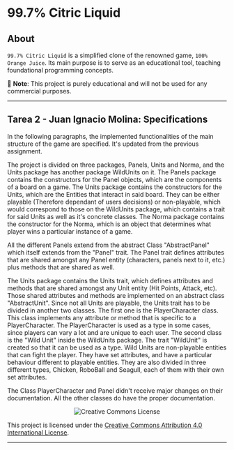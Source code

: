 # 99.7% Citric Liquid

## About

`99.7% Citric Liquid` is a simplified clone of the renowned game, `100% Orange Juice`. Its main
purpose is to serve as an educational tool, teaching foundational programming concepts.

📢 **Note**: This project is purely educational and will not be used for any commercial purposes.

---

## Tarea 2 - Juan Ignacio Molina: Specifications

In the following paragraphs, the implemented functionalities of the main structure of the game are specified. It's updated from the 
previous assignment.

The project is divided on three packages, Panels, Units and Norma, and the Units package has another package WildUnits on it. The Panels 
package contains the constructors for the Panel objects, which are the components of a board on a game. The Units package contains the 
constructors for the Units, which are the Entities that interact in said board. They can be either playable (Therefore dependant of users 
decisions) or non-playable, which would correspond to those on the WildUnits package, which contains a trait for said Units as well as it's
concrete classes. The Norma package contains the constructor for the Norma, which is an object that determines what player wins a 
particular instance of a game.

All the different Panels extend from the abstract Class "AbstractPanel" which itself extends from the "Panel" trait. The Panel trait 
defines attributes that are shared amongst any Panel entity (characters, panels next to it, etc.) plus methods that are shared as well.

The Units package contains the Units trait, which defines attributes and methods that are shared amongst any Unit entity (Hit Points, 
Attack, etc). Those shared attributes and methods are implemented on an abstract class "AbstractUnit". Since not all Units are playable, 
the Units trait has to be divided in another two classes. The first one is the PlayerCharacter class. This class implements any attribute 
or method that is specific to a PlayerCharacter. The PlayerCharacter is used as a type in some cases, since players can vary a lot and are 
unique to each user. The second class is the "Wild Unit" inside the WildUnits package. The trait "WildUnit" is created so that it can be 
used as a type. Wild Units are non-playable entities that can fight the player. They have set attributes, and have a particular behaviour 
different to playable entities. They are also divided in three different types, Chicken, RoboBall and Seagull, each of them with their own 
set attributes.

The Class PlayerCharacter and Panel didn't receive major changes on their documentation. All the other classes do have the proper
documentation.


<div style="text-align:center;">
    <img src="https://i.creativecommons.org/l/by/4.0/88x31.png" alt="Creative Commons License">
</div>

This project is licensed under the [Creative Commons Attribution 4.0 International License](http://creativecommons.org/licenses/by/4.0/).

---